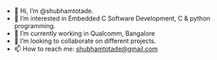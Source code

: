 - 👋 Hi, I’m @shubhamtotade.
- 👀 I’m interested in Embedded C Software Development, C & python programming.
- 🌱 I’m currently working in Qualcomm, Bangalore
- 💞️ I’m looking to collaborate on different projects.
- 📫 How to reach me: shubhamtotade@gmail.com

<!---
shubhamtotade/shubhamtotade is a ✨ special ✨ repository because its `README.md` (this file) appears on your GitHub profile.
You can click the Preview link to take a look at your changes.
--->
